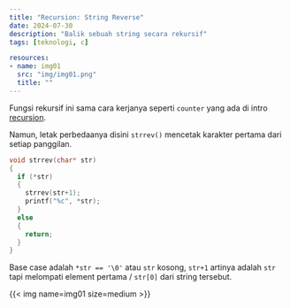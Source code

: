 ```yaml
---
title: "Recursion: String Reverse"
date: 2024-07-30
description: "Balik sebuah string secara rekursif"
tags: [teknologi, c]

resources:
- name: img01
  src: "img/img01.png"
  title: ""
---
```


Fungsi rekursif ini sama cara kerjanya seperti `counter` yang ada di intro [recursion](../2024-07-30-recursion-concept/#counter).

Namun, letak perbedaanya disini `strrev()` mencetak karakter pertama dari setiap panggilan.

```c
void strrev(char* str)
{
  if (*str)
  {
    strrev(str+1);
    printf("%c", *str);
  }
  else
  {
    return;
  }
}
```

Base case adalah `*str == '\0'` atau `str` kosong, `str+1` artinya adalah `str` tapi melompati element pertama / `str[0]` dari string tersebut.

{{< img name=img01 size=medium >}}